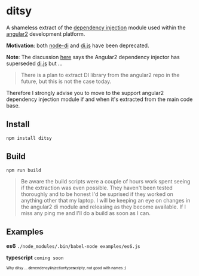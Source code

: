 # ditsy

A shameless extract of the [dependency injection](https://github.com/angular/angular/tree/master/modules/angular2/src/core/di) module used within the [angular2](https://angular.io/) development platform.

**Motivation**: both [node-di](https://github.com/vojtajina/node-di) and [di.js](https://github.com/angular/di.js) have been deprecated.

**Note**: The discussion [here](https://github.com/angular/di.js/issues/108) says the Angular2 dependency injector has superseded [di.js](https://github.com/angular/di.js) but ...

> There is a plan to extract DI library from the angular2 repo in the future, but this is not the case today.

Therefore I strongly advise you to move to the support angular2 dependency injection module if and when it's extracted from the main code base.

## Install

`npm install ditsy`

## Build

`npm run build`

> Be aware the build scripts were a couple of hours work spent seeing if the extraction was even possible. They haven't been tested thoroughly and to be honest I'd be suprised if they worked on anything other that my laptop. I will be keeping an eye on changes in the angular2 di module and releasing as they become available. If I miss any ping me and I'll do a build as soon as I can.

## Examples

**es6** `./node_modules/.bin/babel-node examples/es6.js`

**typescript** `coming soon`

<sub><sup>Why ditsy ... **d**enendency**i**injection**t**ype**s**cripty, not good with names ;)</sup></sub>
